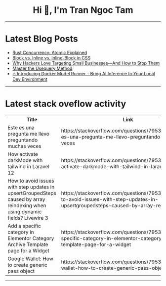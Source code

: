 <h1 align="center">Hi 👋, I'm Tran Ngoc Tam</h1>

---

# Latest Blog Posts 
<!-- BLOG-POST-LIST:START -->
- [Rust Concurrency: Atomic Explained](https://dev.to/leapcell/rust-concurrency-atomic-explained-58cl)
- [Block vs. Inline vs. Inline-Block in CSS](https://dev.to/thedevspace/block-vs-inline-vs-inline-block-in-css-1eli)
- [Why Hackers Love Targeting Small Businesses—And How to Stop Them](https://dev.to/donald1981/why-hackers-love-targeting-small-businesses-and-how-to-stop-them-2hih)
- [Master the Usequery Method](https://dev.to/pcharles/master-the-usequery-method-4h0f)
- [🔥 Introducing Docker Model Runner – Bring AI Inference to Your Local Dev Environment](https://dev.to/narmidm/introducing-docker-model-runner-bring-ai-inference-to-your-local-dev-environment-316a)
<!-- BLOG-POST-LIST:END -->

---

# Latest stack oveflow activity
<table>
  <tr><th>Title</th><th>Link</th></tr>
  <!-- STACKOVERFLOW:START --><tr><td>Este es una pregunta me llevo preguntando muchas veces</td><td>https://stackoverflow.com/questions/79539939/este-es-una-pregunta-me-llevo-preguntando-muchas-veces</td></tr><tr><td>How activate darkMode with tailwind in Laravel 12</td><td>https://stackoverflow.com/questions/79539821/how-activate-darkmode-with-tailwind-in-laravel-12</td></tr><tr><td>How to avoid issues with step updates in upsertGroupedSteps caused by array reindexing when using dynamic fields? Livewire 3</td><td>https://stackoverflow.com/questions/79539729/how-to-avoid-issues-with-step-updates-in-upsertgroupedsteps-caused-by-array-rein</td></tr><tr><td>Add a specific category in Elementor Category Archive Template page for a Widget</td><td>https://stackoverflow.com/questions/79539636/add-a-specific-category-in-elementor-category-archive-template-page-for-a-widget</td></tr><tr><td>Google Wallet: How to create generic pass object</td><td>https://stackoverflow.com/questions/79539554/google-wallet-how-to-create-generic-pass-object</td></tr><!-- STACKOVERFLOW:END -->
</table>

---


